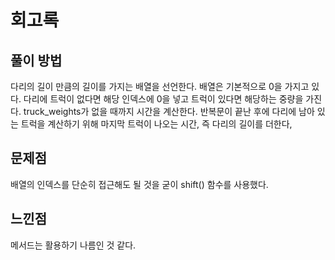 # 회고록

## 풀이 방법
다리의 길이 만큼의 길이를 가지는 배열을 선언한다. 배열은 기본적으로 0을 가지고 있다. 다리에 트럭이 없다면 해당 인덱스에 0을 넣고 트럭이 있다면 해당하는 중량을 가진다. truck_weights가 없을 때까지 시간을 계산한다. 반복문이 끝난 후에 다리에 남아 있는 트럭을 계산하기 위해 마지막 트럭이 나오는 시간, 즉 다리의 길이를 더한다,

## 문제점
배열의 인덱스를 단순히 접근해도 될 것을 굳이 shift() 함수를 사용했다.

## 느낀점
메서드는 활용하기 나름인 것 같다.